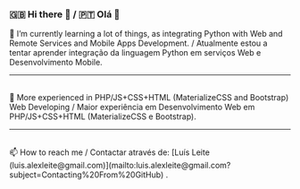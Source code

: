 ### 🇬🇧 Hi there 👋 / 🇵🇹 Olá 👋

🌱 I’m currently learning a lot of things, as integrating Python with Web and Remote Services and Mobile Apps Development. / Atualmente estou a tentar aprender integração da linguagem Python em serviços Web e Desenvolvimento Mobile.
<hr>
<br>
📖 More experienced in PHP/JS+CSS+HTML (MaterializeCSS and Bootstrap) Web Developing / Maior experiência em Desenvolvimento Web em PHP/JS+CSS+HTML (MaterializeCSS e Bootstrap). 
<hr>
<br>
📫 How to reach me / Contactar através de: [Luís Leite (luis.alexleite@gmail.com)](mailto:luis.alexleite@gmail.com?subject=Contacting%20From%20GitHub) .
